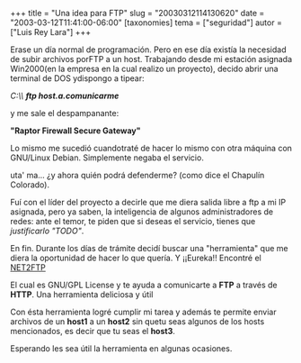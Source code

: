 +++
title = "Una idea para FTP"
slug = "20030312114130620"
date = "2003-03-12T11:41:00-06:00"
[taxonomies]
tema = ["seguridad"]
autor = ["Luis Rey Lara"]
+++

Erase un día normal de programación. Pero en ese día existía la
necesidad de subir archivos porFTP a un host. Trabajando desde mi
estación asignada Win2000(en la empresa en la cual realizo un proyecto),
decido abrir una terminal de DOS ydispongo a tipear:

*C:\\\\ **ftp host.a.comunicarme***

y me sale el despampanante:

**"Raptor Firewall Secure Gateway"**

<!-- more -->
Lo mismo me sucedió cuandotraté de hacer lo mismo con otra máquina con
GNU/Linux Debian. Simplemente negaba el servicio.

uta' ma... ¿y ahora quién podrá defenderme? (como dice el Chapulín
Colorado).

Fuí con el líder del proyecto a decirle que me diera salida libre a ftp
a mi IP asignada, pero ya saben, la inteligencia de algunos
administradores de redes: ante el temor, te piden que si deseas el
servicio, tienes que *justificarlo "TODO"*.

En fin. Durante los días de trámite decidí buscar una "herramienta" que
me diera la oportunidad de hacer lo que quería. Y ¡¡Eureka!! Encontré el
[NET2FTP](http://www.net2ftp.com/)

El cual es GNU/GPL License y te ayuda a comunicarte a **FTP** a través
de **HTTP**. Una herramienta deliciosa y útil

Con ésta herramienta logré cumplir mi tarea y además te permite enviar
archivos de un **host1** a un **host2** sin quetu seas algunos de los
hosts mencionados, es decir que tu seas el **host3**.

Esperando les sea útil la herramienta en algunas ocasiones.
